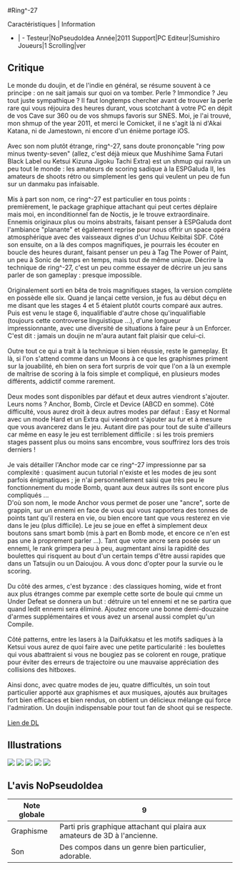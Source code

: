 #Ring^-27

Caractéristiques | Information
- | -
Testeur|NoPseudoIdea
Année|2011
Support|PC
Editeur|Sumishiro
Joueurs|1
Scrolling|ver

## Critique
Le monde du doujin, et de l'indie en général, se résume souvent à ce principe : on ne sait jamais sur quoi on va tomber. Perle ? Immondice ? Jeu tout juste sympathique ? Il faut longtemps chercher avant de trouver la perle rare qui vous réjouira des heures durant, vous scotchant à votre PC en dépit de vos Cave sur 360 ou de vos shmups favoris sur SNES. Moi, je l'ai trouvé, mon shmup of the year 2011, et merci le Comicket, il ne s'agit là ni d'Akai Katana, ni de Jamestown, ni encore d'un énième portage iOS.<br/><br/>Avec son nom plutôt étrange, ring^-27, sans doute prononçable "ring pow minus twenty-seven" (allez, c'est déjà mieux que Mushihime Sama Futari Black Label ou Ketsui Kizuna Jigoku Tachi Extra) est un shmup qui ravira un peu tout le monde : les amateurs de scoring sadique à la ESPGaluda II, les amateurs de shoots rétro ou simplement les gens qui veulent un peu de fun sur un danmaku pas infaisable.<br/><br/>Mis à part son nom, ce ring^-27 est particulier en tous points : premièrement, le package graphique attachant qui peut certes déplaire mais moi, en inconditionnel fan de Noctis, je le trouve extraordinaire. Ennemis originaux plus ou moins abstraits, faisant penser à ESPGaluda dont l'ambiance "planante" et également reprise pour nous offrir un space opéra atmosphérique avec des vaisseaux dignes d'un Uchuu Keibitai SDF. Côté son ensuite, on a là des compos magnifiques, je pourrais les écouter en boucle des heures durant, faisant penser un peu à Tag The Power of Paint, un peu à Sonic de temps en temps, mais tout de même unique. Décrire la technique de ring^-27, c'est un peu comme essayer de décrire un jeu sans parler de son gameplay : presque impossible.<br/><br/>Originalement sorti en bêta de trois magnifiques stages, la version complète en possède elle six. Quand je lançai cette version, je fus au début déçu en me disant que les stages 4 et 5 étaient plutôt courts comparé aux autres. Puis est venu le stage 6, inqualifiable d'autre chose qu'inqualifiable (toujours cette controverse linguistique ...), d'une longueur impressionnante, avec une diversité de situations à faire peur à un Enforcer. C'est dit : jamais un doujin ne m'aura autant fait plaisir que celui-ci.<br/><br/>Outre tout ce qui a trait à la technique si bien réussie, reste le gameplay. Et là, si l'on s'attend comme dans un Moons à ce que les graphismes priment sur la jouabilité, eh bien on sera fort surpris de voir que l'on a là un exemple de maîtrise de scoring à la fois simple et compliqué, en plusieurs modes différents, addictif comme rarement. <br/><br/>Deux modes sont disponibles par défaut et deux autres viendront s'ajouter. Leurs noms ? Anchor, Bomb, Circle et Device (ABCD en somme). Côté difficulté, vous aurez droit à deux autres modes par défaut : Easy et Normal avec un mode Hard et un Extra qui viendront s'ajouter au fur et à mesure que vous avancerez dans le jeu. Autant dire pas pour tout de suite d'ailleurs car même en easy le jeu est terriblement difficile : si les trois premiers stages passent plus ou moins sans encombre, vous souffrirez lors des trois derniers ! <br/><br/>Je vais détailler l'Anchor mode car ce ring^-27 impressionne par sa complexité : quasiment aucun tutorial n'existe et les modes de jeu sont parfois énigmatiques ; je n'ai personnellement saisi que très peu le fonctionnement du mode Bomb, quant aux deux autres ils sont encore plus compliqués ... <br/>D'où son nom, le mode Anchor vous permet de poser une "ancre", sorte de grappin, sur un ennemi en face de vous qui vous rapportera des tonnes de points tant qu'il restera en vie, ou bien encore tant que vous resterez en vie dans le jeu (plus difficile). Le jeu se joue en effet à simplement deux boutons sans smart bomb (mis à part en Bomb mode, et encore ce n'en est pas une à proprement parler ...). Tant que votre ancre sera posée sur un ennemi, le rank grimpera peu à peu, augmentant ainsi la rapidité des boulettes qui risquent au bout d'un certain temps d'être aussi rapides que dans un Tatsujin ou un Daioujou. A vous donc d'opter pour la survie ou le scoring.<br/><br/>Du côté des armes, c'est byzance : des classiques homing, wide et front aux plus étranges comme par exemple cette sorte de boule qui cmme un Under Defeat se donnera un but : détruire un tel ennemi et ne se partira que quand ledit ennemi sera éliminé. Ajoutez encore une bonne demi-douzaine d'armes supplémentaires et vous avez un arsenal aussi complet qu'un Compile.<br/><br/>Côté patterns, entre les lasers à la Daifukkatsu et les motifs sadiques à la Ketsui vous aurez de quoi faire avec une petite particularité : les boulettes qui vous abattraient si vous ne bougiez pas se colorent en rouge, pratique pour éviter des erreurs de trajectoire ou une mauvaise appréciation des collisions des hitboxes.<br/><br/>Ainsi donc, avec quatre modes de jeu, quatre difficultés, un soin tout particulier apporté aux graphismes et aux musiques, ajoutés aux bruitages fort bien efficaces et bien rendus, on obtient un délicieux mélange qui force l'admiration. Un doujin indispensable pour tout fan de shoot qui se respecte.<br/><br/><a href="http://sumishiro.blogspot.com/search/label/%E3%82%A2%E3%83%97%E3%83%AA%E3%82%B1%E3%83%BC%E3%82%B7%E3%83%A7%E3%83%B3">Lien de DL</a>

## Illustrations
![](http://www.shmup.com/images/thumbs/img_fiche_1_1510.png)
![](http://www.shmup.com/images/thumbs/img_fiche_2_1510.png)
![](http://www.shmup.com/images/thumbs/img_fiche_3_1510.png)
![](http://www.shmup.com/images/thumbs/img_fiche_4_1510.png)
![](http://www.shmup.com/images/thumbs/img_fiche_5_1510.png)

## L'avis NoPseudoIdea
Note globale|9
-|-
Graphisme|Parti pris graphique attachant qui plaira aux amateurs de 3D à l'ancienne.
Son|Des compos dans un genre bien particulier, adorable.
